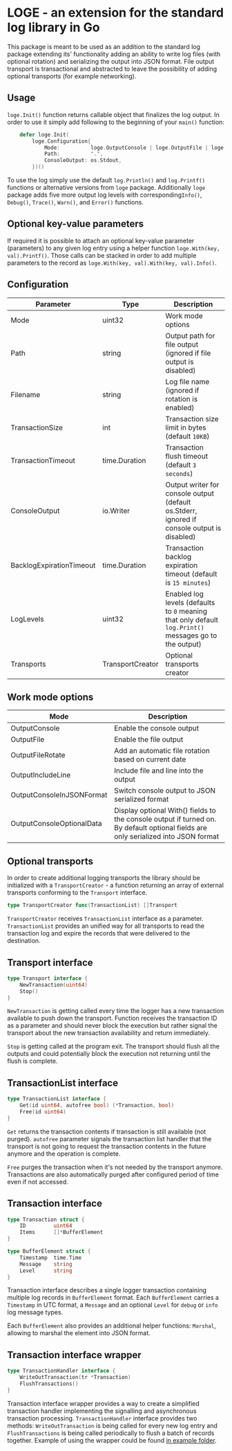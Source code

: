 # LOGE - an extension for the standard log library in Go

This package is meant to be used as an addition to the standard log package extending its' functionality adding
an ability to write log files (with optional rotation) and serializing the output into JSON format.  File output
transport is transactional and abstracted to leave the possibility of adding optional transports (for example networking).

## Usage

`loge.Init()` function returns callable object that finalizes the log output. In order to use it simply add following
to the beginning of your `main()` function:

```go
    defer loge.Init(
        loge.Configuration{
            Mode:          loge.OutputConsole | loge.OutputFile | loge.OutputFileRotate,
            Path:          ".",
            ConsoleOutput: os.Stdout,
        })()
```

To use the log simply use the default `log.Println()` and `log.Printf()` functions or alternative versions from `loge` package.
Additionally `loge` package adds five more output log levels with corresponding`Info()`, `Debug()`, `Trace()`, `Warn()`, and `Error()` functions.

## Optional key-value parameters

If required it is possible to attach an optional key-value parameter (parameters) to any given log entry using a helper function
`loge.With(key, val).Printf()`.  Those calls can be stacked in order to add multiple parameters to the record as
`loge.With(key, val).With(key, val).Info()`.

## Configuration

Parameter|Type|Description
---------|----|-----------
Mode|uint32|Work mode options
Path|string|Output path for file output (ignored if file output is disabled)
Filename|string|Log file name (ignored if rotation is enabled)
TransactionSize|int|Transaction size limit in bytes (default `10KB`)
TransactionTimeout|time.Duration|Transaction flush timeout (default `3 seconds`)
ConsoleOutput|io.Writer|Output writer for console output (default os.Stderr, ignored if console output is disabled)
BacklogExpirationTimeout|time.Duration|Transaction backlog expiration timeout (default is `15 minutes`)
LogLevels|uint32|Enabled log levels (defaults to `0` meaning that only default `log.Print()` messages go to the output)
Transports|TransportCreator|Optional transports creator

## Work mode options

Mode|Description
----|-----------
OutputConsole|Enable the console output
OutputFile|Enable the file output
OutputFileRotate|Add an automatic file rotation based on current date
OutputIncludeLine|Include file and line into the output
OutputConsoleInJSONFormat|Switch console output to JSON serialized format
OutputConsoleOptionalData|Display optional With() fields to the console output if turned on.  By default optional fields are only serialized into JSON format

## Optional transports

In order to create additional logging transports the library should be initialized with a `TransportCreator` - a function returning an array of external transports conforming to the `Transport` interface.

```go
type TransportCreator func(TransactionList) []Transport
```

`TransportCreator` receives `TransactionList` interface as a parameter. `TransactionList` provides an unified way for all transports to read the transaction log and expire the records that were delivered to the destination.

## Transport interface

```go
type Transport interface {
	NewTransaction(uint64)
	Stop()
}
```

`NewTransaction` is getting called every time the logger has a new transaction available to push down the transport. Function receives the transaction ID as a parameter and should never block the execution but rather signal the transport about the new transaction availability and return immediately.

`Stop` is getting called at the program exit. The transport should flush all the outputs and could potentially block the execution not returning until the flush is complete.

## TransactionList interface

```go
type TransactionList interface {
	Get(id uint64, autofree bool) (*Transaction, bool)
	Free(id uint64)
}
```

`Get` returns the transaction contents if transaction is still available (not purged). `autofree` parameter signals the transaction list handler that the transport is not going to request the transaction contents in the future anymore and the operation is complete.

`Free` purges the transaction when it's not needed by the transport anymore. Transactions are also automatically purged after configured period of time even if not accessed.

## Transaction interface

```go
type Transaction struct {
	ID         uint64
	Items      []*BufferElement
}

type BufferElement struct {
	Timestamp  time.Time
	Message    string
	Level      string
}
```

Transaction interface describes a single logger transaction containing multiple log records in `BufferElement` format. Each `BufferElement` carries a `Timestamp` in UTC format, a `Message` and an optional `Level` for `debug` or `info` log message types.

Each `BufferElement` also provides an additional helper functions: `Marshal`, allowing to marshal the element into JSON format.

## Transaction interface wrapper

```go
type TransactionHandler interface {
	WriteOutTransaction(tr *Transaction)
	FlushTransactions()
}
```

Transaction interface wrapper provides a way to create a simplified transaction handler implementing the signalling and asynchronous
transaction processing.  `TransactionHandler` interface provides two methods: `WriteOutTransaction` is being called for every
new log entry and `FlushTransactions` is being called periodically to flush a batch of records together.
Example of using the wrapper could be found [in example folder](example/main.go).